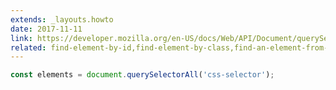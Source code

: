 ```yaml
---
extends: _layouts.howto
date: 2017-11-11
link: https://developer.mozilla.org/en-US/docs/Web/API/Document/querySelectorAll
related: find-element-by-id,find-element-by-class,find-an-element-from-the-DOM
---
```



```javascript
const elements = document.querySelectorAll('css-selector');
```
